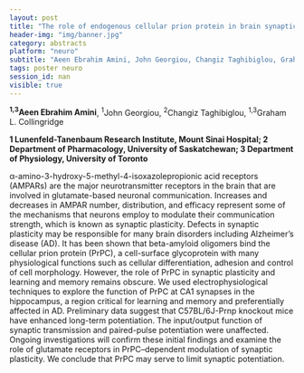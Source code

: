 ```yaml
---
layout: post
title: "The role of endogenous cellular prion protein in brain synaptic function"
header-img: "img/banner.jpg"
category: abstracts
platform: "neuro"
subtitle: "Aeen Ebrahim Amini, John Georgiou, Changiz Taghibiglou, Graham L. Collingridge"
tags: poster neuro
session_id: nan
visible: true
---
```

**<sup>1,3</sup>Aeen Ebrahim Amini**, <sup>1</sup>John Georgiou, <sup>2</sup>Changiz Taghibiglou, <sup>1,3</sup>Graham L. Collingridge

__1 Lunenfeld-Tanenbaum Research Institute, Mount Sinai Hospital; 2 Department of Pharmacology, University of Saskatchewan; 3 Department of Physiology, University of Toronto__

α-amino-3-hydroxy-5-methyl-4-isoxazolepropionic acid receptors (AMPARs) are the major neurotransmitter receptors in the brain that are involved in glutamate-based neuronal communication. Increases and decreases in AMPAR number, distribution, and efficacy represent some of the mechanisms that neurons employ to modulate their communication strength, which is known as synaptic plasticity. Defects in synaptic plasticity may be responsible for many brain disorders including Alzheimer’s disease (AD). It has been shown that beta-amyloid oligomers bind the cellular prion protein (PrPC), a cell-surface glycoprotein with many physiological functions such as cellular differentiation, adhesion and control of cell morphology. However, the role of PrPC in synaptic plasticity and learning and memory remains obscure. We used electrophysiological techniques to explore the function of PrPC at CA1 synapses in the hippocampus, a region critical for learning and memory and preferentially affected in AD. Preliminary data suggest that C57BL/6J-Prnp knockout mice have enhanced long-term potentiation.  The input/output function of synaptic transmission and paired-pulse potentiation were unaffected.  Ongoing investigations will confirm these initial findings and examine the role of glutamate receptors in PrPC–dependent modulation of synaptic plasticity. We conclude that PrPC may serve to limit synaptic potentiation. 